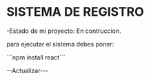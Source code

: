 <h1> SISTEMA DE REGISTRO</h1>

-Estado de mi proyecto: En contruccion.

para ejecutar el sistema debes poner: 

´´´npm install react´´´

--Actualizar---
